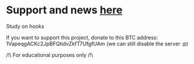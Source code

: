 # Support and news [here](https://t.me/vapecrack)
Study on hooks

If you want to support this project, donate to this BTC address: 1VapeqgACKc2JpBFQtidvZkfT7UfgfUAm (we can still disable the server :p)

/!\ For educational purposes only /!\
